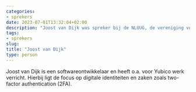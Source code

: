 ```yaml
---
categories:
- sprekers
date: 2023-07-01T13:32:04+02:00
description: "Joost van Dijk was spreker bij de NLUUG, de vereniging voor open systemen en open standaarden. Lees meer over deze spreker."
tags:
- sprekers
slug:
title: "Joost van Dijk"
type: person
---
```


Joost van Dijk is een softwareontwikkelaar en heeft o.a. voor Yubico werk verricht. Hierbij ligt de focus op digitale identiteiten en zaken zoals two-factor authentication (2FA).
